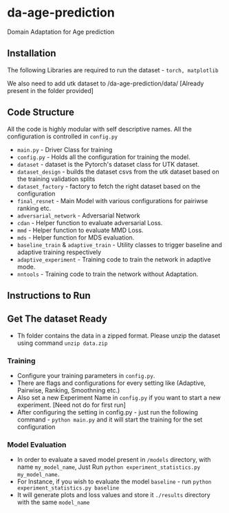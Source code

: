 # da-age-prediction
Domain Adaptation for Age prediction

## Installation

The following Libraries are required to run the dataset - `torch, matplotlib`

We also need to add utk dataset to /da-age-prediction/data/  [Already present in the folder provided]

## Code Structure

All the code is highly modular with self descriptive names. All the configuration is controlled in `config.py`

* `main.py` - Driver Class for training
* `config.py` - Holds all the configuration for training the model.
* `dataset` - dataset is the Pytorch's dataset class for UTK dataset. 
* `dataset_design` - builds the dataset csvs from the utk dataset based on the training validation splits
* `dataset_factory` - factory to fetch the right dataset based on the configuration
* `final_resnet` - Main Model with various configurations for pairiwse ranking etc. 
* `adversarial_network` - Adversarial Network
* `cdan` - Helper function to evaluate adversarial Loss.
* `mmd` - Helper function to evaluate MMD Loss.
* `mds` - Helper function for MDS evaluation.
* `baseline_train` & `adaptive_train` - Utility classes to trigger baseline and adaptive training respectively
* `adaptive_experiment` - Training code to train the network in adaptive mode.
* `nntools` - Training code to train the network without Adaptation.

## Instructions to Run

## Get The dataset Ready

* Th folder contains the data in a zipped format. Please unzip the dataset using command `unzip data.zip`

### Training

* Configure your training parameters in `config.py`. 
* There are flags and configurations for every setting like (Adaptive, Pairwise, Ranking, Smoothning etc.)
* Also set a new Experiment Name in `config.py` if you want to start a new experiment. [Need not do for first run]
* After configuring the setting in config.py - just run the following command - `python main.py` and it will start the training for the set configuration

### Model Evaluation

* In order to evaluate a saved model present in `/models` directory, with name `my_model_name`, Just Run `python experiment_statistics.py my_model_name`.
* For Instance, if you wish to evaluate the model `baseline` - run `python experiment_statistics.py baseline`
* It will generate plots and loss values and store it `./results` directory with the same `model_name`